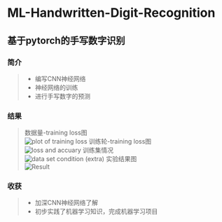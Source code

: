 # ML-Handwritten-Digit-Recognition
## 基于pytorch的手写数字识别
### 简介
> * 编写CNN神经网络
> * 神经网络的训练
> * 进行手写数字的预测
### 结果
>数据量-training loss图  
![plot of training loss](https://user-images.githubusercontent.com/92367250/157676923-00a3e8d1-7dbf-4f7c-af7b-34653baf16ca.png)
>训练轮-training loss图  
![loss and  accuary](https://user-images.githubusercontent.com/92367250/157677443-f4936310-74c6-4e21-9e6c-6df18298bd1e.png)
>训练集情况  
![data set condition (extra)](https://user-images.githubusercontent.com/92367250/157677489-fe85ccd3-b5c3-43aa-a732-5867b508f42d.png)
>实验结果图  
![Result](https://user-images.githubusercontent.com/92367250/157677110-83131350-2111-4885-afa4-9e339a556c76.png)

### 收获
> * 加深CNN神经网络了解
> * 初步实践了机器学习知识，完成机器学习项目
